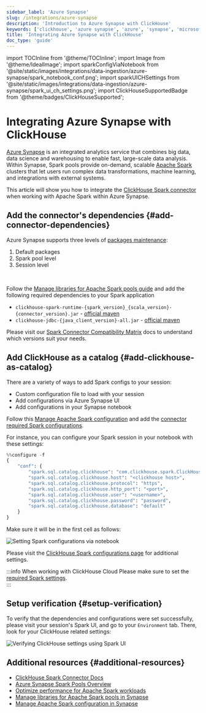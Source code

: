 ```yaml
---
sidebar_label: 'Azure Synapse'
slug: /integrations/azure-synapse
description: 'Introduction to Azure Synapse with ClickHouse'
keywords: ['clickhouse', 'azure synapse', 'azure', 'synapse', 'microsoft', 'azure spark', 'data']
title: 'Integrating Azure Synapse with ClickHouse'
doc_type: 'guide'
---
```


import TOCInline from '@theme/TOCInline';
import Image from '@theme/IdealImage';
import sparkConfigViaNotebook from '@site/static/images/integrations/data-ingestion/azure-synapse/spark_notebook_conf.png';
import sparkUICHSettings from '@site/static/images/integrations/data-ingestion/azure-synapse/spark_ui_ch_settings.png';
import ClickHouseSupportedBadge from '@theme/badges/ClickHouseSupported';

# Integrating Azure Synapse with ClickHouse

<ClickHouseSupportedBadge/>

[Azure Synapse](https://azure.microsoft.com/en-us/products/synapse-analytics) is an integrated analytics service that combines big data, data science and warehousing to enable fast, large-scale data analysis.
Within Synapse, Spark pools provide on-demand, scalable [Apache Spark](https://spark.apache.org) clusters that let users run complex data transformations, machine learning, and integrations with external systems.

This article will show you how to integrate the [ClickHouse Spark connector](/integrations/apache-spark/spark-native-connector) when working with Apache Spark within Azure Synapse.

<TOCInline toc={toc}></TOCInline>

## Add the connector's dependencies {#add-connector-dependencies}
Azure Synapse supports three levels of [packages maintenance](https://learn.microsoft.com/en-us/azure/synapse-analytics/spark/apache-spark-azure-portal-add-libraries):
1. Default packages
2. Spark pool level
3. Session level

<br/>

Follow the [Manage libraries for Apache Spark pools guide](https://learn.microsoft.com/en-us/azure/synapse-analytics/spark/apache-spark-manage-pool-packages) and add the following required dependencies to your Spark application
- `clickhouse-spark-runtime-{spark_version}_{scala_version}-{connector_version}.jar` - [official maven](https://mvnrepository.com/artifact/com.clickhouse.spark)
- `clickhouse-jdbc-{java_client_version}-all.jar` - [official maven](https://mvnrepository.com/artifact/com.clickhouse/clickhouse-jdbc)

Please visit our [Spark Connector Compatibility Matrix](/integrations/apache-spark/spark-native-connector#compatibility-matrix) docs to understand which versions suit your needs.

## Add ClickHouse as a catalog {#add-clickhouse-as-catalog}

There are a variety of ways to add Spark configs to your session:
* Custom configuration file to load with your session
* Add configurations via Azure Synapse UI
* Add configurations in your Synapse notebook

Follow this [Manage Apache Spark configuration](https://learn.microsoft.com/en-us/azure/synapse-analytics/spark/apache-spark-azure-create-spark-configuration) 
and add the [connector required Spark configurations](/integrations/apache-spark/spark-native-connector#register-the-catalog-required).

For instance, you can configure your Spark session in your notebook with these settings:

```python
%%configure -f
{
    "conf": {
        "spark.sql.catalog.clickhouse": "com.clickhouse.spark.ClickHouseCatalog",
        "spark.sql.catalog.clickhouse.host": "<clickhouse host>",
        "spark.sql.catalog.clickhouse.protocol": "https",
        "spark.sql.catalog.clickhouse.http_port": "<port>",
        "spark.sql.catalog.clickhouse.user": "<username>",
        "spark.sql.catalog.clickhouse.password": "password",
        "spark.sql.catalog.clickhouse.database": "default"
    }
}
```

Make sure it will be in the first cell as follows:

<Image img={sparkConfigViaNotebook} size="xl" alt="Setting Spark configurations via notebook" border/>

Please visit the [ClickHouse Spark configurations page](/integrations/apache-spark/spark-native-connector#configurations) for additional settings.

:::info
When working with ClickHouse Cloud Please make sure to set the [required Spark settings](/integrations/apache-spark/spark-native-connector#clickhouse-cloud-settings).  
:::

## Setup verification {#setup-verification}

To verify that the dependencies and configurations were set successfully, please visit your session's Spark UI, and go to your `Environment` tab.
There, look for your ClickHouse related settings:

<Image img={sparkUICHSettings} size="xl" alt="Verifying ClickHouse settings using Spark UI" border/>

## Additional resources {#additional-resources}

- [ClickHouse Spark Connector Docs](/integrations/apache-spark)
- [Azure Synapse Spark Pools Overview](https://learn.microsoft.com/en-us/azure/synapse-analytics/spark/apache-spark-overview)
- [Optimize performance for Apache Spark workloads](https://learn.microsoft.com/en-us/azure/synapse-analytics/spark/apache-spark-performance)
- [Manage libraries for Apache Spark pools in Synapse](https://learn.microsoft.com/en-us/azure/synapse-analytics/spark/apache-spark-manage-pool-packages)
- [Manage Apache Spark configuration in Synapse](https://learn.microsoft.com/en-us/azure/synapse-analytics/spark/apache-spark-azure-create-spark-configuration)
